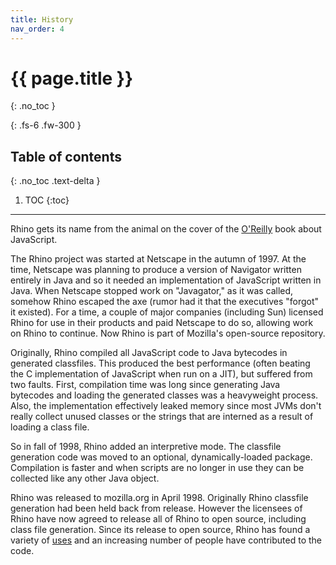 ```yaml
---
title: History
nav_order: 4
---
```

# {{ page.title }}
{: .no_toc }

{: .fs-6 .fw-300 }

## Table of contents
{: .no_toc .text-delta }

1. TOC
{:toc}

---
Rhino gets its name from the animal on the cover of the [O'Reilly](https://www.ora.com/) book about JavaScript.

The Rhino project was started at Netscape in the autumn of 1997. At the time, Netscape was planning to produce a version of Navigator written entirely in Java and so it needed an implementation of JavaScript written in Java. When Netscape stopped work on "Javagator," as it was called, somehow Rhino escaped the axe (rumor had it that the executives "forgot" it existed). For a time, a couple of major companies (including Sun) licensed Rhino for use in their products and paid Netscape to do so, allowing work on Rhino to continue. Now Rhino is part of Mozilla's open-source repository.

Originally, Rhino compiled all JavaScript code to Java bytecodes in generated classfiles. This produced the best performance (often beating the C implementation of JavaScript when run on a JIT), but suffered from two faults. First, compilation time was long since generating Java bytecodes and loading the generated classes was a heavyweight process. Also, the implementation effectively leaked memory since most JVMs don't really collect unused classes or the strings that are interned as a result of loading a class file.

So in fall of 1998, Rhino added an interpretive mode. The classfile generation code was moved to an optional, dynamically-loaded package. Compilation is faster and when scripts are no longer in use they can be collected like any other Java object.

Rhino was released to mozilla.org in April 1998. Originally Rhino classfile generation had been held back from release. However the licensees of Rhino have now agreed to release all of Rhino to open source, including class file generation. Since its release to open source, Rhino has found a variety of [uses](users.html) and an increasing number of people have contributed to the code.